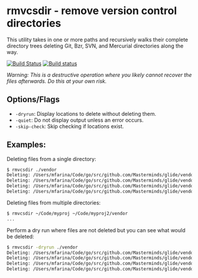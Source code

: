 # rmvcsdir - remove version control directories

This utility takes in one or more paths and recursively walks their complete
directory trees deleting Git, Bzr, SVN, and Mercurial directories along the way.

[![Build Status](https://travis-ci.org/Masterminds/rmvcsdir.svg?branch=master)](https://travis-ci.org/Masterminds/rmvcsdir) [![Build status](https://ci.appveyor.com/api/projects/status/0s5dw5yyrvboy2u9?svg=true&passingText=windows%20build%20passing&failingText=windows%20build%20failing)](https://ci.appveyor.com/project/mattfarina/rmvcsdir)

_Warning: This is a destructive operation where you likely cannot recover the
files afterwards. Do this at your own risk._

## Options/Flags

* `-dryrun`: Display locations to delete without deleting them.
* `-quiet`: Do not display output unless an error occurs.
* `-skip-check`: Skip checking if locations exist.

## Examples:

Deleting files from a single directory:
```sh
$ rmvcsdir ./vendor
Deleting: /Users/mfarina/Code/go/src/github.com/Masterminds/glide/vendor/github.com/Masterminds/semver/.git
Deleting: /Users/mfarina/Code/go/src/github.com/Masterminds/glide/vendor/github.com/Masterminds/vcs/.git
Deleting: /Users/mfarina/Code/go/src/github.com/Masterminds/glide/vendor/github.com/codegangsta/cli/.git
Deleting: /Users/mfarina/Code/go/src/github.com/Masterminds/glide/vendor/gopkg.in/yaml.v2/.git
```

Deleting files from multiple directories:
```sh
$ rmvcsdir ~/Code/myproj ~/Code/myproj2/vendor
...
```

Perform a dry run where files are not deleted but you can see what would be deleted:
```sh
$ rmvcsdir -dryrun ./vendor
Deleting: /Users/mfarina/Code/go/src/github.com/Masterminds/glide/vendor/github.com/Masterminds/semver/.git
Deleting: /Users/mfarina/Code/go/src/github.com/Masterminds/glide/vendor/github.com/Masterminds/vcs/.git
Deleting: /Users/mfarina/Code/go/src/github.com/Masterminds/glide/vendor/github.com/codegangsta/cli/.git
Deleting: /Users/mfarina/Code/go/src/github.com/Masterminds/glide/vendor/gopkg.in/yaml.v2/.git
```
